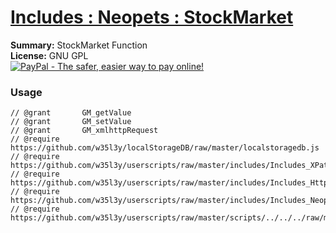 
# [Includes : Neopets : StockMarket](.)

**Summary:** StockMarket Function<br />
**License:** GNU GPL<br />
[![PayPal - The safer, easier way to pay online!](https://www.paypalobjects.com/en_US/i/btn/btn_donate_SM.gif "PayPal - The safer, easier way to pay online!")](https://goo.gl/DNfg2w)
### Usage
```
// @grant		GM_getValue
// @grant		GM_setValue
// @grant		GM_xmlhttpRequest
// @require		https://github.com/w35l3y/localStorageDB/raw/master/localstoragedb.js
// @require		https://github.com/w35l3y/userscripts/raw/master/includes/Includes_XPath/63808.user.js
// @require		https://github.com/w35l3y/userscripts/raw/master/includes/Includes_HttpRequest/56489.user.js
// @require		https://github.com/w35l3y/userscripts/raw/master/includes/Includes_Neopets_%5BBETA%5D/main.user.js
// @require		https://github.com/w35l3y/userscripts/raw/master/scripts/../../../raw/master/includes/Includes_Neopets_StockMarket/main.user.js
```

